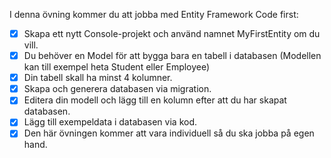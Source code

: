 ﻿
I denna övning kommer du att jobba med Entity Framework Code first:

- [x] Skapa ett nytt Console-projekt och använd namnet MyFirstEntity om du vill.
- [x] Du behöver en Model för att bygga bara en tabell i databasen (Modellen kan till exempel heta Student eller Employee)
- [x] Din tabell skall ha minst 4 kolumner.
- [x] Skapa och generera databasen via migration.
- [x] Editera din modell och lägg till en kolumn efter att du har skapat databasen.
- [x] Lägg till exempeldata i databasen via kod.
- [x] Den här övningen kommer att vara individuell så du ska jobba på egen hand.